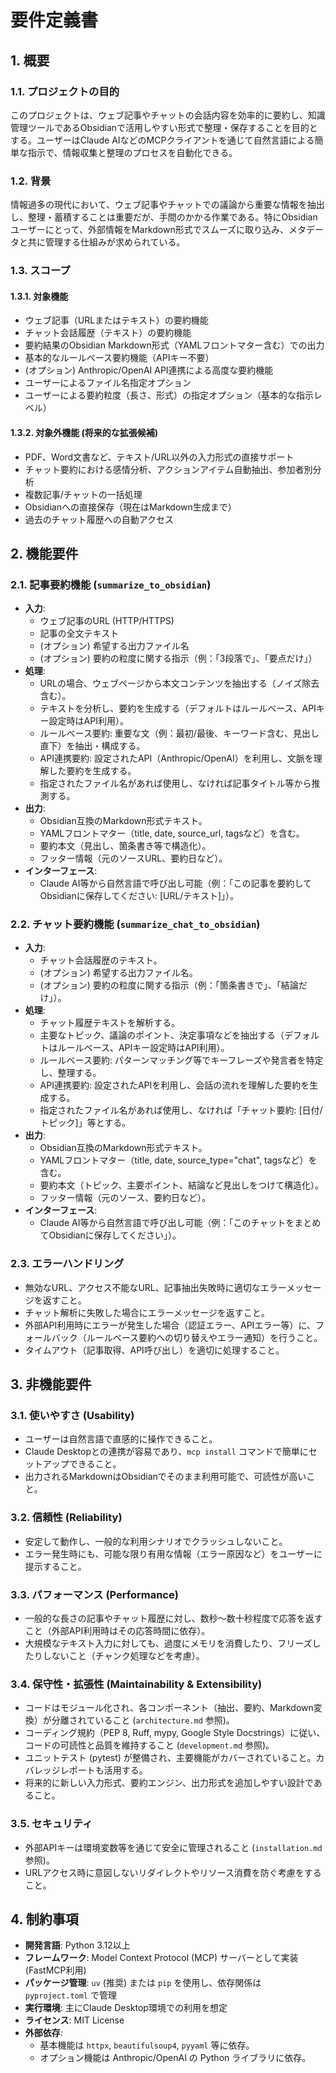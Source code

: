 # 要件定義書

## 1. 概要

### 1.1. プロジェクトの目的
このプロジェクトは、ウェブ記事やチャットの会話内容を効率的に要約し、知識管理ツールであるObsidianで活用しやすい形式で整理・保存することを目的とする。ユーザーはClaude AIなどのMCPクライアントを通じて自然言語による簡単な指示で、情報収集と整理のプロセスを自動化できる。

### 1.2. 背景
情報過多の現代において、ウェブ記事やチャットでの議論から重要な情報を抽出し、整理・蓄積することは重要だが、手間のかかる作業である。特にObsidianユーザーにとって、外部情報をMarkdown形式でスムーズに取り込み、メタデータと共に管理する仕組みが求められている。

### 1.3. スコープ

#### 1.3.1. 対象機能
- ウェブ記事（URLまたはテキスト）の要約機能
- チャット会話履歴（テキスト）の要約機能
- 要約結果のObsidian Markdown形式（YAMLフロントマター含む）での出力
- 基本的なルールベース要約機能（APIキー不要）
- (オプション) Anthropic/OpenAI API連携による高度な要約機能
- ユーザーによるファイル名指定オプション
- ユーザーによる要約粒度（長さ、形式）の指定オプション（基本的な指示レベル）

#### 1.3.2. 対象外機能 (将来的な拡張候補)
- PDF、Word文書など、テキスト/URL以外の入力形式の直接サポート
- チャット要約における感情分析、アクションアイテム自動抽出、参加者別分析
- 複数記事/チャットの一括処理
- Obsidianへの直接保存（現在はMarkdown生成まで）
- 過去のチャット履歴への自動アクセス

## 2. 機能要件

### 2.1. 記事要約機能 (`summarize_to_obsidian`)
- **入力**:
    - ウェブ記事のURL (HTTP/HTTPS)
    - 記事の全文テキスト
    - (オプション) 希望する出力ファイル名
    - (オプション) 要約の粒度に関する指示（例：「3段落で」、「要点だけ」）
- **処理**:
    - URLの場合、ウェブページから本文コンテンツを抽出する（ノイズ除去含む）。
    - テキストを分析し、要約を生成する（デフォルトはルールベース、APIキー設定時はAPI利用）。
    - ルールベース要約: 重要な文（例：最初/最後、キーワード含む、見出し直下）を抽出・構成する。
    - API連携要約: 設定されたAPI（Anthropic/OpenAI）を利用し、文脈を理解した要約を生成する。
    - 指定されたファイル名があれば使用し、なければ記事タイトル等から推測する。
- **出力**:
    - Obsidian互換のMarkdown形式テキスト。
    - YAMLフロントマター（title, date, source_url, tagsなど）を含む。
    - 要約本文（見出し、箇条書き等で構造化）。
    - フッター情報（元のソースURL、要約日など）。
- **インターフェース**:
    - Claude AI等から自然言語で呼び出し可能（例：「この記事を要約してObsidianに保存してください: [URL/テキスト]」）。

### 2.2. チャット要約機能 (`summarize_chat_to_obsidian`)
- **入力**:
    - チャット会話履歴のテキスト。
    - (オプション) 希望する出力ファイル名。
    - (オプション) 要約の粒度に関する指示（例：「箇条書きで」、「結論だけ」）。
- **処理**:
    - チャット履歴テキストを解析する。
    - 主要なトピック、議論のポイント、決定事項などを抽出する（デフォルトはルールベース、APIキー設定時はAPI利用）。
    - ルールベース要約: パターンマッチング等でキーフレーズや発言者を特定し、整理する。
    - API連携要約: 設定されたAPIを利用し、会話の流れを理解した要約を生成する。
    - 指定されたファイル名があれば使用し、なければ「チャット要約: [日付/トピック]」等とする。
- **出力**:
    - Obsidian互換のMarkdown形式テキスト。
    - YAMLフロントマター（title, date, source_type="chat", tagsなど）を含む。
    - 要約本文（トピック、主要ポイント、結論など見出しをつけて構造化）。
    - フッター情報（元のソース、要約日など）。
- **インターフェース**:
    - Claude AI等から自然言語で呼び出し可能（例：「このチャットをまとめてObsidianに保存してください」）。

### 2.3. エラーハンドリング
- 無効なURL、アクセス不能なURL、記事抽出失敗時に適切なエラーメッセージを返すこと。
- チャット解析に失敗した場合にエラーメッセージを返すこと。
- 外部API利用時にエラーが発生した場合（認証エラー、APIエラー等）に、フォールバック（ルールベース要約への切り替えやエラー通知）を行うこと。
- タイムアウト（記事取得、API呼び出し）を適切に処理すること。

## 3. 非機能要件

### 3.1. 使いやすさ (Usability)
- ユーザーは自然言語で直感的に操作できること。
- Claude Desktopとの連携が容易であり、`mcp install` コマンドで簡単にセットアップできること。
- 出力されるMarkdownはObsidianでそのまま利用可能で、可読性が高いこと。

### 3.2. 信頼性 (Reliability)
- 安定して動作し、一般的な利用シナリオでクラッシュしないこと。
- エラー発生時にも、可能な限り有用な情報（エラー原因など）をユーザーに提示すること。

### 3.3. パフォーマンス (Performance)
- 一般的な長さの記事やチャット履歴に対し、数秒〜数十秒程度で応答を返すこと（外部API利用時はその応答時間に依存）。
- 大規模なテキスト入力に対しても、過度にメモリを消費したり、フリーズしたりしないこと（チャンク処理などを考慮）。

### 3.4. 保守性・拡張性 (Maintainability & Extensibility)
- コードはモジュール化され、各コンポーネント（抽出、要約、Markdown変換）が分離されていること (`architecture.md` 参照)。
- コーディング規約（PEP 8, Ruff, mypy, Google Style Docstrings）に従い、コードの可読性と品質を維持すること (`development.md` 参照)。
- ユニットテスト (pytest) が整備され、主要機能がカバーされていること。カバレッジレポートも活用する。
- 将来的に新しい入力形式、要約エンジン、出力形式を追加しやすい設計であること。

### 3.5. セキュリティ
- 外部APIキーは環境変数等を通じて安全に管理されること (`installation.md` 参照)。
- URLアクセス時に意図しないリダイレクトやリソース消費を防ぐ考慮をすること。

## 4. 制約事項

- **開発言語**: Python 3.12以上
- **フレームワーク**: Model Context Protocol (MCP) サーバーとして実装 (FastMCP利用)
- **パッケージ管理**: `uv` (推奨) または `pip` を使用し、依存関係は `pyproject.toml` で管理
- **実行環境**: 主にClaude Desktop環境での利用を想定
- **ライセンス**: MIT License
- **外部依存**:
    - 基本機能は `httpx`, `beautifulsoup4`, `pyyaml` 等に依存。
    - オプション機能は Anthropic/OpenAI の Python ライブラリに依存。
